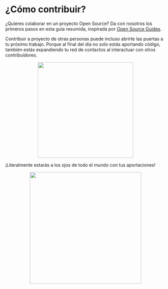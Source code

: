 # ¿Cómo contribuir?

¿Quieres colaborar en un proyecto Open Source? Da con nosotros los primeros pasos en esta guía resumida, inspirada por [Open Source Guides](https://opensource.guide/es/how-to-contribute/). 

Contribuir a proyecto de otras personas puede incluso abrirte las puertas a tu próximo trabajo. Porque al final del día no solo estás aportando código, también estás expandiendo tu red de contactos al interactuar con otros contribuidores. 

<div align="center">
  <img src="https://ik.imagekit.io/gdgjaen/charlas/open-source-2021/contribuir-te-ayuda_giOx_ca-R.jpeg" height="300px"/>
</div>

¡Literalmente estarás a los ojos de todo el mundo con tus aportaciones! 

<div align="center">
  <img src="https://ik.imagekit.io/gdgjaen/charlas/open-source-2021/colaboradores-job_JP5OjBrpPh.png" height="350px"/>
</div>

